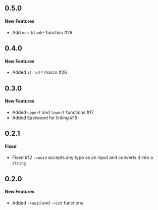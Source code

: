 ## 0.5.0

#### New Features

  - Add `non-blank*` function #28


## 0.4.0

#### New Features

  - Added `if-let*` macro #26

## 0.3.0

#### New Features

  - Added `upperf` and `lowerf` functions #17
  - Added Eastwood for linting #15

## 0.2.1

#### Fixed

  - Fixed #12 `->uuid` accepts any type as an input and converts it into a `string`

## 0.2.0

#### New Features

  - Added `->uuid` and `->int` functions
